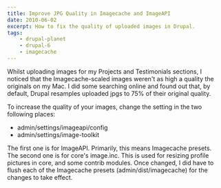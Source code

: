 ```yaml
---
title: Improve JPG Quality in Imagecache and ImageAPI
date: 2010-06-02
excerpt: How to fix the quality of uploaded images in Drupal.
tags:
    - drupal-planet
    - drupal-6
    - imagecache
---
```


Whilst uploading images for my Projects and Testimonials sections, I noticed
that the Imagecache-scaled images weren't as high a quality the originals on my
Mac. I did some searching online and found out that, by default, Drupal
resamples uploaded jpgs to 75% of their original quality.

To increase the quality of your images, change the setting in the two following
places:

- admin/settings/imageapi/config
- admin/settings/image-toolkit

The first one is for ImageAPI. Primarily, this means Imagecache presets. The
second one is for core's image.inc. This is used for resizing profile pictures
in core, and some contrib modules. Once changed, I did have to flush each of the
Imagecache presets (admin/dist/imagecache) for the changes to take effect.
